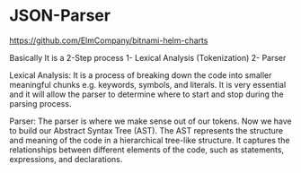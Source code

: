 # JSON-Parser

https://github.com/ElmCompany/bitnami-helm-charts

Basically It is a 2-Step process
1- Lexical Analysis (Tokenization)
2- Parser

Lexical Analysis:
It is a process of breaking down the code into smaller meaningful chunks e.g. keywords, symbols, and literals. It is very essential and it will allow the parser to determine where to start and stop during the parsing process.

Parser:
The parser is where we make sense out of our tokens. Now we have to build our Abstract Syntax Tree (AST). The AST represents the structure and meaning of the code in a hierarchical tree-like structure. It captures the relationships between different elements of the code, such as statements, expressions, and declarations.
